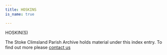 ```yaml
---
title: HOSKINS
is_name: true

---
```


HOSKIN(S)


The Stoke Climsland Parish Archive holds material under this index entry. To find out more please [contact us](/contact/)
